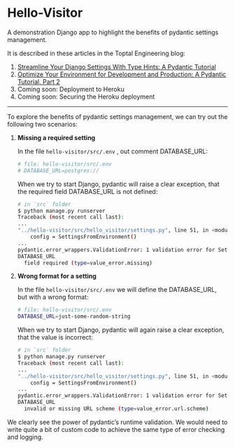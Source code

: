 # Hello-Visitor

A demonstration Django app to highlight the benefits of pydantic settings management. 

It is described in these articles in the Toptal Engineering blog:

1. [Streamline Your Django Settings With Type Hints: A Pydantic Tutorial](https://www.toptal.com/django/streamline-your-django-settings-with-type-hints-pydantic-tutorial)
2. [Optimize Your Environment for Development and Production: A Pydantic Tutorial, Part 2](https://www.toptal.com/python/optimize-your-environment-for-development-and-production-a-pydantic-tutorial-part-2)
3. Coming soon: Deployment to Heroku
4. Coming soon: Securing the Heroku deployment

---


To explore the benefits of pydantic settings management, we can try out the following two scenarios:

1. **Missing a required setting**

   In the file `hello-visitor/src/.env` , out comment DATABASE_URL:

   ```bash
   # file: hello-visitor/src/.env
   # DATABASE_URL=postgres://
   ```

   When we try to start Django, pydantic will raise a clear exception, that the required field DATABASE_URL  is not defined:

   ```bash
   # in `src` folder
   $ python manage.py runserver
   Traceback (most recent call last):
   ...    
   "../hello-visitor/src/hello_visitor/settings.py", line 51, in <module>
       config = SettingsFromEnvironment()
   ...
   pydantic.error_wrappers.ValidationError: 1 validation error for SettingsFromEnvironment
   DATABASE_URL
     field required (type=value_error.missing)
   ```



2. **Wrong format for a setting**

   In the file `hello-visitor/src/.env` we will define the DATABASE_URL, but with a wrong format:

   ```bash
   # file: hello-visitor/src/.env
   DATABASE_URL=just-some-random-string
   ```

   When we try to start Django, pydantic will again raise a clear exception, that the value is incorrect:

   ```bash
   # in `src` folder
   $ python manage.py runserver
   Traceback (most recent call last):
   ...    
   "../hello-visitor/src/hello_visitor/settings.py", line 51, in <module>
       config = SettingsFromEnvironment()
   ...  
   pydantic.error_wrappers.ValidationError: 1 validation error for SettingsFromEnvironment
   DATABASE_URL
     invalid or missing URL scheme (type=value_error.url.scheme)
   ```

   

We clearly see the power of pydantic’s runtime validation. We would need to write quite a bit of custom code to achieve the same type of error checking and logging.

